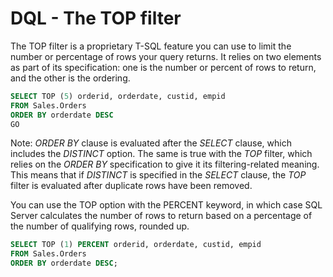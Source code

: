 # DQL - The TOP filter

The TOP filter is a proprietary T-SQL feature you can use to limit the number or percentage of rows your query returns. It relies on two elements as part of its specification: one is the number or percent of rows to return, and the other is the ordering.

```sql
SELECT TOP (5) orderid, orderdate, custid, empid
FROM Sales.Orders
ORDER BY orderdate DESC
GO
```

Note: *ORDER BY* clause is evaluated after the *SELECT* clause, which includes the *DISTINCT* option. The same is true with the *TOP* filter, which relies on the *ORDER BY* specification to give it its filtering-related meaning. This means that if *DISTINCT* is specified in the *SELECT* clause, the *TOP* filter is evaluated after duplicate rows have been removed.

You can use the TOP option with the PERCENT keyword, in which case SQL Server calculates the number of rows to return based on a percentage of the number of qualifying rows, rounded up.

```sql
SELECT TOP (1) PERCENT orderid, orderdate, custid, empid
FROM Sales.Orders
ORDER BY orderdate DESC;
```